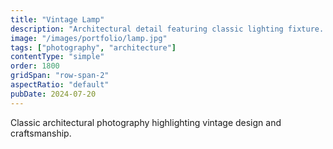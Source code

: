 ```yaml
---
title: "Vintage Lamp"
description: "Architectural detail featuring classic lighting fixture. A study in form and function."
image: "/images/portfolio/lamp.jpg"
tags: ["photography", "architecture"]
contentType: "simple"
order: 1800
gridSpan: "row-span-2"
aspectRatio: "default"
pubDate: 2024-07-20
---
```


Classic architectural photography highlighting vintage design and craftsmanship.
